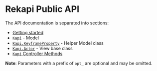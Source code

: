 # Rekapi Public API

The API documentation is separated into sections:

  * [Getting started](./docs/getting_started.md)
  * [`Kapi`](./docs/api.kapi.md) - Model
  * [`Kapi.KeyframeProperty`](./docs/api.kapi_keyprop.md) - Helper Model class
  * [`Kapi.Actor`](./docs/api.kapi_actor.md) - View base class
  * [`Kapi` Controller Methods](./docs/api.kapi_controller_methods.md)

__Note__: Parameters with a prefix of `opt_` are optional and may be omitted.
